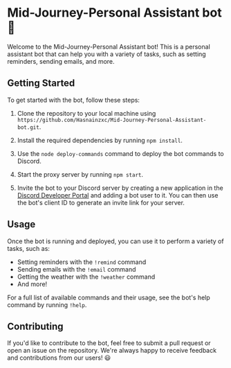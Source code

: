 

# Mid-Journey-Personal Assistant bot 🤖

Welcome to the Mid-Journey-Personal Assistant bot! This is a personal assistant bot that can help you with a variety of tasks, such as setting reminders, sending emails, and more.

## Getting Started

To get started with the bot, follow these steps:

1. Clone the repository to your local machine using `https://github.com/Hasnainzxc/Mid-Journey-Personal-Assistant-bot.git`.

2. Install the required dependencies by running `npm install`.

3. Use the `node deploy-commands` command to deploy the bot commands to Discord.

4. Start the proxy server by running `npm start`.

5. Invite the bot to your Discord server by creating a new application in the [Discord Developer Portal](https://discord.com/developers/applications) and adding a bot user to it. You can then use the bot's client ID to generate an invite link for your server.

## Usage

Once the bot is running and deployed, you can use it to perform a variety of tasks, such as:

- Setting reminders with the `!remind` command
- Sending emails with the `!email` command
- Getting the weather with the `!weather` command
- And more!

For a full list of available commands and their usage, see the bot's help command by running `!help`.

## Contributing

If you'd like to contribute to the bot, feel free to submit a pull request or open an issue on the repository. We're always happy to receive feedback and contributions from our users! 😃


